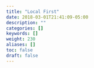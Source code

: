 ```yaml
---
title: "Local First"
date: 2018-03-01T21:41:09-05:00
description: ""
categories: []
keywords: []
weight: 230
aliases: []
toc: false
draft: false
---
```

